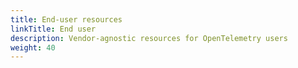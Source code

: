 ```yaml
---
title: End-user resources
linkTitle: End user
description: Vendor-agnostic resources for OpenTelemetry users
weight: 40
---
```


<!--Looking to connect with other OpenTelemetry end users in a vendor-agnostic
space, or to learn more about OpenTelemetry? Perhaps you have some feedback
about your implementation or adoption that you'd like to share with project
contributors, or you want to help prioritize project issues. You've come to the
right place!

- To provide feedback and help prioritize work:
  - [Vote and comment on GitHub issues](issue-participation/), it only takes one
    click!
  - Participate in a [direct interview/feedback session](interviews-feedback/)
  - Take our [most recent survey](feedback-survey/)
- To learn about OpenTelemetry, check out:
  - [OTel in practice](otel-in-practice/)
  - Curated content on the
    [OpenTelemetry YouTube channel](https://www.youtube.com/@otel-official)
- To connect with other end users and learn about upcoming events, join the
  [Slack channel](slack-channel/).

These forums aim to bring together operations and development engineers from
different organizations to discuss challenges and solutions to achieving
ubiquitous observability. We encourage you to share your successes and failures,
discover best practices, and meet others who are also on a journey to implement
observability powered by OpenTelemetry.

### Topics

This group is what its members make it -- whatever is of interest to the group
is fair game!

But here are some of the kinds of things we expect will be on the table:

- Refactoring with telemetry
- What is company X doing with OpenTelemetry?
- Correlating multiple observability signals
- Maintaining and scaling OpenTelemetry deployments
- Writing custom instrumentation

### Questions

**Is this group only for OpenTelemetry end users?**

Everybody is welcome to join and discuss their journey to observability. This
group is hosted by the OpenTelemetry Community End-User SIG, so we expect most
participants will be from organizations that are evaluating or using
OpenTelemetry.

**I have questions about this, who can I reach out to?**

You can find members of the
[OpenTelemetry End User SIG](https://github.com/open-telemetry/sig-end-user) in
[#otel-sig-end-user](https://cloud-native.slack.com/archives/C01RT3MSWGZ).-->
